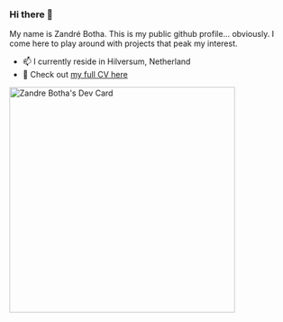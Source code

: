### Hi there 👋
My name is Zandré Botha. This is my public github profile... obviously. I come here to play around with projects that peak my interest.
- 📫 I currently reside in Hilversum, Netherland
- 💬 Check out [my full CV here](https://cvzandrebotha.azurewebsites.net/)

<a href="https://app.daily.dev/Zandre_B"><img src="https://api.daily.dev/devcards/489bdbb0e5e846f288401772d2e5ea89.png?r=8c3" width="400" alt="Zandre Botha's Dev Card"/></a>

<!--
**Zandre/Zandre** is a ✨ _special_ ✨ repository because its `README.md` (this file) appears on your GitHub profile.

Here are some ideas to get you started:

- 🔭 I’m currently working on ...
- 🌱 I’m currently learning ...
- 👯 I’m looking to collaborate on ...
- 🤔 I’m looking for help with ...
- 💬 Ask me about ...
- 📫 How to reach me: ...
- 😄 Pronouns: ...
- ⚡ Fun fact: ...
-->
